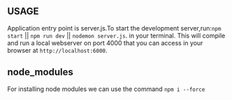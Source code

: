 ## USAGE
Application entry point is server.js.To start the development server,run:`npm start` || `npm run dev` || `nodemon server.js`. in your terminal. This will compile and run a local webserver on port 4000 that you can access in your browser at `http://localhost:6000`.

## node_modules
For installing node modules we can use the command `npm i --force` 
